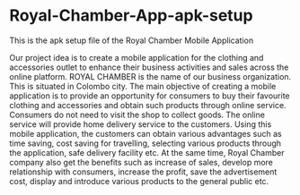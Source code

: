 # Royal-Chamber-App-apk-setup
This is the apk setup file of the Royal Chamber Mobile Application 

Our project idea is to create a mobile application for the clothing and 
accessories outlet to enhance their business activities and sales across 
the online platform. ROYAL CHAMBER is the name of our business 
organization. This is situated in Colombo city. 
The main objective of creating a mobile application is to provide an 
opportunity for consumers to buy their favourite clothing and 
accessories and obtain such products through online service. Consumers 
do not need to visit the shop to collect goods. The online service will 
provide home delivery service to the customers.
Using this mobile application, the customers can obtain various 
advantages such as time saving, cost saving for travelling, selecting 
various products through the application, safe delivery facility etc.
At the same time, Royal Chamber company also get the benefits such as 
increase of sales, develop more relationship with consumers, increase 
the profit, save the advertisement cost, display and introduce various 
products to the general public etc.

